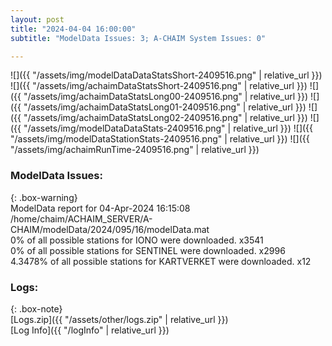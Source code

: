 ```yaml
---
layout: post
title: "2024-04-04 16:00:00"
subtitle: "ModelData Issues: 3; A-CHAIM System Issues: 0"

---
```


![]({{ "/assets/img/modelDataDataStatsShort-2409516.png" | relative_url }})
![]({{ "/assets/img/achaimDataStatsShort-2409516.png" | relative_url }})
![]({{ "/assets/img/achaimDataStatsLong00-2409516.png" | relative_url }})
![]({{ "/assets/img/achaimDataStatsLong01-2409516.png" | relative_url }})
![]({{ "/assets/img/achaimDataStatsLong02-2409516.png" | relative_url }})
![]({{ "/assets/img/modelDataDataStats-2409516.png" | relative_url }})
![]({{ "/assets/img/modelDataStationStats-2409516.png" | relative_url }})
![]({{ "/assets/img/achaimRunTime-2409516.png" | relative_url }})


### ModelData Issues:  
  
{: .box-warning}  
 ModelData report for 04-Apr-2024 16:15:08   
 /home/chaim/ACHAIM_SERVER/A-CHAIM/modelData/2024/095/16/modelData.mat   
 0% of all possible stations for IONO were downloaded. x3541   
 0% of all possible stations for SENTINEL were downloaded. x2996   
 4.3478% of all possible stations for KARTVERKET were downloaded. x12   
  


### Logs:  
  
{: .box-note}  
[Logs.zip]({{ "/assets/other/logs.zip" | relative_url }})  
[Log Info]({{ "/logInfo" | relative_url }})  
